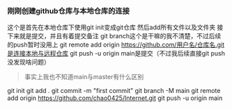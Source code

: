 ### 刚刚创建github仓库与本地仓库的连接

这个是首先在本地仓库下使用git init变成git仓库
然后add所有文件以及文件夹
接下来就是提交，并且有着提交备注
git branch这个是干嘛的我不清楚，不过后续的push暂时没用上
git remote add origin https://github.com/用户名/仓库名.git是连接本地与远程仓库
git push -u origin main是提交（不过我后续直接git push没发现啥问题）

> 事实上我也不知道main与master有什么区别

git init
git add .
git commit -m "first commit"
git branch -M main
git remote add origin https://github.com/chao0425/Internet.git
git push -u origin main
